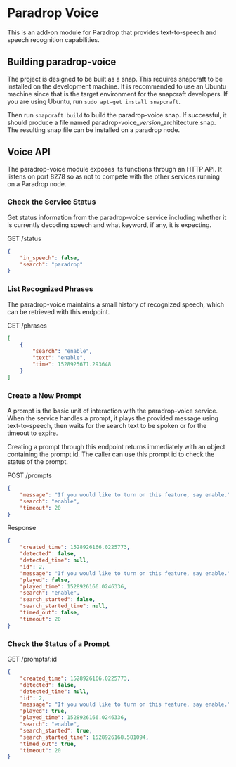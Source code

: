 # Paradrop Voice

This is an add-on module for Paradrop that provides text-to-speech and
speech recognition capabilities.

## Building paradrop-voice

The project is designed to be built as a snap. This requires snapcraft
to be installed on the development machine. It is recommended to use an
Ubuntu machine since that is the target environment for the snapcraft
developers. If you are using Ubuntu, run `sudo apt-get install snapcraft`.

Then run `snapcraft build` to build the paradrop-voice snap. If successful,
it should produce a file named paradrop-voice\_$version\_$architecture.snap.
The resulting snap file can be installed on a paradrop node.

## Voice API

The paradrop-voice module exposes its functions through an HTTP API. It
listens on port 8278 so as not to compete with the other services running
on a Paradrop node.

### Check the Service Status

Get status information from the paradrop-voice service including whether
it is currently decoding speech and what keyword, if any, it is expecting.

GET /status

```json
{
    "in_speech": false,
    "search": "paradrop"
}
```

### List Recognized Phrases

The paradrop-voice maintains a small history of recognized speech, which
can be retrieved with this endpoint.

GET /phrases

```json
[
    {
        "search": "enable",
        "text": "enable",
        "time": 1528925671.293648
    }
]
```

### Create a New Prompt

A prompt is the basic unit of interaction with the paradrop-voice service.
When the service handles a prompt, it plays the provided message using
text-to-speech, then waits for the search text to be spoken or for the
timeout to expire.

Creating a prompt through this endpoint returns immediately with an
object containing the prompt id. The caller can use this prompt id to
check the status of the prompt.

POST /prompts

```json
{
    "message": "If you would like to turn on this feature, say enable.",
    "search": "enable",
    "timeout": 20
}
```

Response

```json
{
    "created_time": 1528926166.0225773,
    "detected": false,
    "detected_time": null,
    "id": 2,
    "message": "If you would like to turn on this feature, say enable.",
    "played": false,
    "played_time": 1528926166.0246336,
    "search": "enable",
    "search_started": false,
    "search_started_time": null,
    "timed_out": false,
    "timeout": 20
}
```

### Check the Status of a Prompt

GET /prompts/:id

```json
{
    "created_time": 1528926166.0225773,
    "detected": false,
    "detected_time": null,
    "id": 2,
    "message": "If you would like to turn on this feature, say enable.",
    "played": true,
    "played_time": 1528926166.0246336,
    "search": "enable",
    "search_started": true,
    "search_started_time": 1528926168.581094,
    "timed_out": true,
    "timeout": 20
}
```
